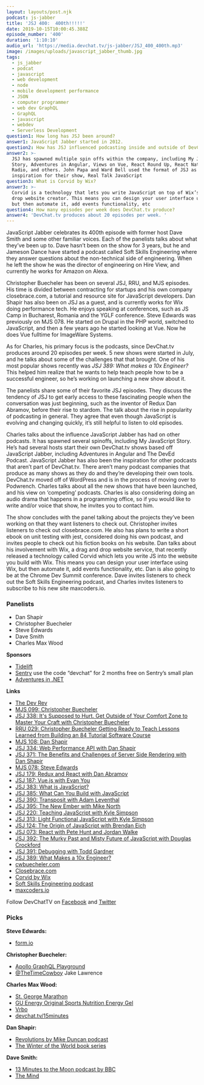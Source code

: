 ```yaml
---
layout: layouts/post.njk
podcast: js-jabber
title: 'JSJ 400:  400th!!!!!'
date: 2019-10-15T10:00:45.388Z
episode_number: '400'
duration: '1:10:10'
audio_url: 'https://media.devchat.tv/js-jabber/JSJ_400_400th.mp3'
image: /images/uploads/javascript_jabber_thumb.jpg
tags:
  - js_jabber
  - podcat
  - javascript
  - web development
  - node
  - mobile development performance
  - JSON
  - computer programmer
  - web dev GraphQL
  - GraphQL
  - javascript
  - webdev
  - Serverless Development
question1: How long has JSJ been around?
answer1: JavaScript Jabber started in 2012.
question2: How has JSJ influenced podcasting inside and outside of DevChat?
answer2: >-
  JSJ has spawned multiple spin offs within the company, including My JavaScript
  Story, Adventures in Angular, Views on Vue, React Round Up, React Native
  Radio, and others. John Papa and Ward Bell used the format of JSJ as their
  inspiration for their show, Real Talk JavaScript 
question3: What is Corvid by Wix?
answer3: >-
  Corvid is a technology that lets you write JavaScript on top of Wix’s drag and
  drop website creator. This means you can design your user interface using Wix,
  but then automate it, add events functionality, etc
question4: How many episodes per week does DevChat.tv produce?
answer4: 'DevChat.tv produces about 20 episodes per week. '
---
```

JavaScript Jabber celebrates its 400th episode with former host Dave Smith and some other familiar voices. Each of the panelists talks about what they’ve been up to. Dave hasn’t been on the show for 3 years, but he and Jameson Dance have started a podcast called Soft Skills Engineering where they answer questions about the non-technical side of engineering. When he left the show he was the director of engineering on Hire View, and currently he works for Amazon on Alexa. 

Christopher Buecheler has been on several JSJ, RRU, and MJS episodes. His time is divided between contracting for startups and his own company closebrace.com, a tutorial and resource site for JavaScript developers.  Dan Shapir has also been on JSJ as a guest, and is currently works for Wix doing performance tech. He enjoys speaking at conferences, such as JS Camp in Bucharest, Romania and the YGLF conference. Steve Edwards was previously on MJS 078. He started on Drupal in the PHP world, switched to JavaScript, and then a few years ago he started looking at Vue. Now he does Vue fulltime for ImageWare Systems.

As for Charles, his primary focus is the podcasts, since DevChat.tv produces around 20 episodes per week. 5 new shows were started in July, and he talks about some of the challenges that that brought. One of his most popular shows recently was _JSJ 389: What makes a 10x Engineer?_ This helped him realize that he wants to help teach people how to be a successful engineer, so he’s working on launching a new show about it. 

The panelists share some of their favorite JSJ episodes. They discuss the tendency of JSJ to get early access to these fascinating people when the conversation was just beginning, such as the inventor of Redux Dan Abramov, before their rise to stardom. The talk about the rise in popularity of podcasting in general. They agree that even though JavaScript is evolving and changing quickly, it’s still helpful to listen to old episodes. 

Charles talks about the influence JavaScript Jabber has had on other podcasts. It has spawned several spinoffs, including My JavaScript Story. He’s had several hosts start their own DevChat.tv shows based off JavaScript Jabber, including Adventures in Angular and The DevEd Podcast. JavaScript Jabber has also been the inspiration for other podcasts that aren’t part of DevChat.tv. There aren’t many podcast companies that produce as many shows as they do and they’re developing their own tools. DevChat.tv moved off of WordPress and is in the process of moving over to Podwrench. Charles talks about all the new shows that have been launched, and his view on ‘competing’ podcasts. Charles is also considering doing an audio drama that happens in a programming office, so if you would like to write and/or voice that  show, he invites you to contact him. 

The show concludes with the panel talking about the projects they’ve been working on that they want listeners to check out. Christopher invites listeners to check out closebrace.com. He also has plans to write a short ebook on unit testing with jest, considered doing his own podcast, and invites people to check out his fiction books on his website. Dan talks about his involvement with Wix, a drag and drop website service, that recently released a technology called Corvid which lets you write JS into the website you build with Wix. This means you can design your user interface using Wix, but then automate it, add events functionality, etc. Dan is also going to be at the Chrome Dev Summit conference. Dave invites listeners to check out the Soft Skills Engineering podcast, and Charles invites listeners to subscribe to his new site maxcoders.io. 


### **Panelists**



*   Dan Shapir
*   Christopher Buecheler
*   Steve Edwards
*   Dave Smith
*   Charles Max Wood

**Sponsors**



*   [Tidelift](https://tidelift.com/)
*   [Sentry](http://sentry.io/) use the code “devchat” for 2 months free on Sentry’s small plan
*   [Adventures in .NET](https://devchat.tv/adventures-in-dotnet/)

**Links**



*   [The Dev Rev](https://devchat.tv/dev-rev/)
*   [MJS 099: Christopher Buecheler](https://devchat.tv/my-javascript-story/mjs-099-christopher-buecheler/)
*   [JSJ 338: It's Supposed to Hurt. Get Outside of Your Comfort Zone to Master Your Craft with Christopher Buecheler](https://devchat.tv/js-jabber/jsj-338-its-supposed-to-hurt-get-outside-of-your-comfort-zone-to-master-your-craft-with-christopher-buecheler/#viewport)
*   [RRU 029: Christopher Buecheler Getting Ready to Teach Lessons Learned from Building an 84 Tutorial Software Course](https://devchat.tv/react-round-up/rru-029-christopher-buecheler-getting-ready-to-teach-lessons-learned-from-building-an-84-tutorial-software-course/#viewport)
*   [MJS 108: Dan Shapir](https://devchat.tv/my-javascript-story/mjs-108-dan-shappir/#viewport)
*   [JSJ 334: Web Performance API with Dan Shapir](https://devchat.tv/js-jabber/jsj-334-web-performance-api-with-dan-shappir/#viewport)
*   [JSJ 371: The Benefits and Challenges of Server Side Rendering with Dan Shapir](https://devchat.tv/js-jabber/jsj-371-the-benefits-and-challenges-of-server-side-rendering-ssr-with-dan-shappir/#viewport)
*   [MJS 078: Steve Edwards](https://devchat.tv/my-javascript-story/mjs-078-steve-edwards/#viewport)
*   [JSJ 179: Redux and React with Dan Abramov](https://devchat.tv/js-jabber/179-jsj-redux-and-react-with-dan-abramov/)
*   [JSJ 187: Vue.js with Evan You](https://devchat.tv/js-jabber/187-jsj-vue-js-with-evan-you/)
*   [JSJ 383: What is JavaScript?](https://devchat.tv/js-jabber/jsj-383-what-is-javascript/)
*   [JSJ 385: What Can You Build with JavaScript](https://devchat.tv/js-jabber/jsj-385-what-can-you-build-with-javascript/)
*   [JSJ 390: Transposit with Adam Leventhal](https://devchat.tv/js-jabber/jsj-390-transposit-with-adam-leventhal/)
*   [JSJ 395: The New Ember with Mike North](https://devchat.tv/js-jabber/jsj-395-the-new-ember-with-mike-north/)
*   [JSJ 220: Teaching JavaScript with Kyle Simpson](https://devchat.tv/js-jabber/220-jsj-teaching-javascript-with-kyle-simpson/)
*   [JSJ 313: Light Functional JavaScript with Kyle Simpson](https://devchat.tv/js-jabber/jsj-313-light-functional-javascript-with-kyle-simpson/)
*   [JSJ 124: The Origin of JavaScript with Brendan Eich](https://devchat.tv/js-jabber/124-jsj-the-origin-of-javascript-with-brendan-eich/)
*   [JSJ 073: React with Pete Hunt and Jordan Walke](https://devchat.tv/js-jabber/073-jsj-react-with-pete-hunt-and-jordan-walke/)
*   [JSJ 392: The Murky Past and Misty Future of JavaScript with Douglas Crockford](https://devchat.tv/js-jabber/jsj-392-the-murky-past-and-misty-future-of-javascript-with-douglas-crockford/)
*   [JSJ 391: Debugging with Todd Gardner](https://player.fm/series/all-javascript-podcasts-by-devchattv/jsj-391-debugging-with-todd-gardner)
*   [JSJ 389: What Makes a 10x Engineer?](https://devchat.tv/js-jabber/jsj-389-what-makes-a-10x-engineer/)
*   [cwbuecheler.com ](http://cwbuecheler.com/)
*   [Closebrace.com](https://closebrace.com)
*   [Corvid by Wix ](https://www.wix.com/corvid) 
*   [Soft Skills Engineering podcast](https://softskills.audio/)
*   [maxcoders.io](https://maxcoders.io/)                                                                                                                                                                          

Follow DevChatTV on [Facebook](https://www.facebook.com/DevChattv/?__tn__=%2Cd%2CP-R&eid=ARDBDrBnK71PDmx_8gE_IeIEo5SnM7cyzylVBjAwfaOo1ck_6q3GXuRBfaUQZaWVvFGyEVjrhDwnS_tV) and [Twitter](https://twitter.com/devchattv?lang=en)


### **Picks**

**Steve Edwards:**



*   [form.io](https://github.com/formio/formio)

**Christopher Buecheler:**



*   [Apollo GraphQL Playground](https://www.apollographql.com/docs/apollo-server/testing/graphql-playground/)
*   [@TheTimeCowboy]( https://twitter.com/TheTimeCowboy) Jake Lawrence

**Charles Max Wood:**



*   [St. George Marathon](https://www.stgeorgemarathon.com/)
*   [GU Energy Original Sports Nutrition Energy Gel](https://www.amazon.com/GU-Energy-Original-Nutrition-Assorted/dp/B00CQ7QDQA/ref=sr_1_4?ie=UTF8&qid=1548462018&sr=8-1&linkCode=ll1&tag=devchattv-20&linkId=f06bfe7482dca8bb751ed6d7cc86e2ab&language=en_US)
*   [Vrbo](https://www.vrbo.com/)
*   [devchat.tv/15minutes](https://meetings.hubspot.com/chuck27/15-minute-listener-call)

**Dan Shapir:**



*   [Revolutions by Mike Duncan podcast](https://www.revolutionspodcast.com/)
*   [The Winter of the World book series](https://www.goodreads.com/series/52622-the-winter-of-the-world)

**Dave Smith:**



*   [13 Minutes to the Moon podcast by BBC](https://www.bbc.co.uk/programmes/w13xttx2/episodes/downloads)
*   [The Mind](https://www.amazon.com/Pandasaurus-Games-201809PAN-Mind-Card/dp/B07C4F3KLF?ie=UTF8&qid=1548462018&sr=8-1&linkCode=ll1&tag=devchattv-20&linkId=f06bfe7482dca8bb751ed6d7cc86e2ab&language=en_US)

<!-- Docs to Markdown version 1.0β17 -->
